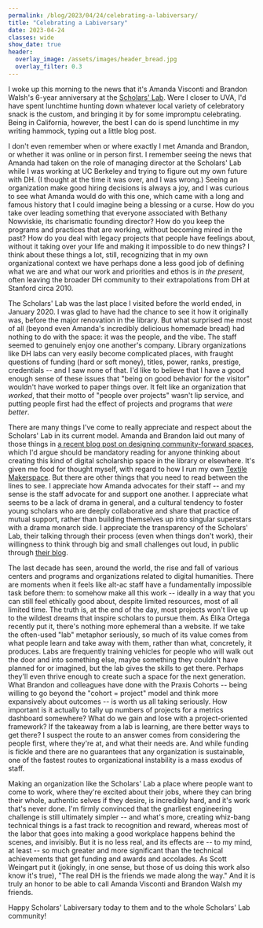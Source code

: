 ```yaml
---
permalink: /blog/2023/04/24/celebrating-a-labiversary/
title: "Celebrating a Labiversary"
date: 2023-04-24
classes: wide
show_date: true
header:
  overlay_image: /assets/images/header_bread.jpg
  overlay_filter: 0.3
---
```


I woke up this morning to the news that it's Amanda Visconti and Brandon Walsh's 6-year anniversary at the [Scholars' Lab](https://scholarslab.lib.virginia.edu/). Were I closer to UVA, I'd have spent lunchtime hunting down whatever local variety of celebratory snack is the custom, and bringing it by for some impromptu celebrating. Being in California, however, the best I can do is spend lunchtime in my writing hammock, typing out a little blog post.

I don't even remember when or where exactly I met Amanda and Brandon, or whether it was online or in person first. I remember seeing the news that Amanda had taken on the role of managing director at the Scholars' Lab while I was working at UC Berkeley and trying to figure out my own future with DH. (I thought at the time it was over, and I was wrong.) Seeing an organization make good hiring decisions is always a joy, and I was curious to see what Amanda would do with this one, which came with a long and famous history that I could imagine being a blessing or a curse. How do you take over leading something that everyone associated with Bethany Nowviskie, its charismatic founding director? How do you keep the programs and practices that are working, without becoming mired in the past? How do you deal with legacy projects that people have feelings about, without it taking over your life and making it impossible to do new things? I think about these things a lot, still, recognizing that in my own organizational context we have perhaps done a less good job of defining what we are and what our work and priorities and ethos is *in the present*, often leaving the broader DH community to their extrapolations from DH at Stanford circa 2010.

The Scholars' Lab was the last place I visited before the world ended, in January 2020. I was glad to have had the chance to see it how it originally was, before the major renovation in the library. But what surprised me most of all (beyond even Amanda's incredibly delicious homemade bread) had nothing to do with the space: it was the people, and the vibe. The staff seemed to genuinely enjoy one another's company. Library organizations like DH labs can very easily become complicated places, with fraught questions of funding (hard or soft money), titles, power, ranks, prestige, credentials -- and I saw none of that. I'd like to believe that I have a good enough sense of these issues that "being on good behavior for the visitor" wouldn't have worked to paper things over. It felt like an organization that *worked*, that their motto of "people over projects" wasn't lip service, and putting people first had the effect of projects and programs that *were better*.

There are many things I've come to really appreciate and respect about the Scholars' Lab in its current model. Amanda and Brandon laid out many of those things in [a recent blog post on designing community-forward spaces](https://scholarslab.lib.virginia.edu/blog/lessons-from-the-lab-designing-community-forward-spaces/), which I'd argue should be mandatory reading for anyone thinking about creating this kind of digital scholarship space in the library or elsewhere. It's given me food for thought myself, with regard to how I run my own [Textile Makerspace](https://textilemakerspace.stanford.edu). But there are other things that you need to read between the lines to see. I appreciate how Amanda advocates for their staff -- and my sense is the staff advocate for and support one another. I appreciate what seems to be a lack of drama in general, and a cultural tendency to foster young scholars who are deeply collaborative and share that practice of mutual support, rather than building themselves up into singular superstars with a drama monarch side. I appreciate the transparency of the Scholars' Lab, their talking through their process (even when things don't work), their willingness to think through big and small challenges out loud, in public through [their blog](https://scholarslab.lib.virginia.edu/blog/).

The last decade has seen, around the world, the rise and fall of various centers and programs and organizations related to digital humanities. There are moments when it feels like alt-ac staff have a fundamentally impossible task before them: to somehow make all this work -- ideally in a way that you can still feel ethically good about, despite limited resources, most of all limited time. The truth is, at the end of the day, most projects won't live up to the wildest dreams that inspire scholars to pursue them. As Élika Ortega recently put it, there's nothing more ephemeral than a website. If we take the often-used "lab" metaphor seriously, so much of its value comes from what people learn and take away with them, rather than what, concretely, it produces. Labs are frequently training vehicles for people who will walk out the door and into something else, maybe something they couldn't have planned for or imagined, but the lab gives the skills to get there. Perhaps they'll even thrive enough to create such a space for the next generation. What Brandon and colleagues have done with the Praxis Cohorts -- being willing to go beyond the "cohort = project" model and think more expansively about outcomes -- is worth us all taking seriously. How important is it actually to tally up numbers of projects for a metrics dashboard somewhere? What do we gain and lose with a project-oriented framework? If the takeaway from a lab is learning, are there better ways to get there? I suspect the route to an answer comes from considering the people first, where they're at, and what their needs are. And while funding is fickle and there are no guarantees that any organization is sustainable, one of the fastest routes to organizational instability is a mass exodus of staff.

Making an organization like the Scholars' Lab a place where people want to come to work, where they're excited about their jobs, where they can bring their whole, authentic selves if they desire, is incredibly hard, and it's work that's never done. I'm firmly convinced that the gnarliest engineering challenge is still ultimately simpler -- and what's more, creating whiz-bang technical things is a fast track to recognition and reward, whereas most of the labor that goes into making a good workplace happens behind the scenes, and invisibly. But it is no less real, and its effects are -- to my mind, at least -- so much greater and more significant than the technical achievements that get funding and awards and accolades. As Scott Weingart put it (jokingly, in one sense, but those of us doing this work also know it's true), "The real DH is the friends we made along the way." And it is truly an honor to be able to call Amanda Visconti and Brandon Walsh my friends.

Happy Scholars' Labiversary today to them and to the whole Scholars' Lab community!